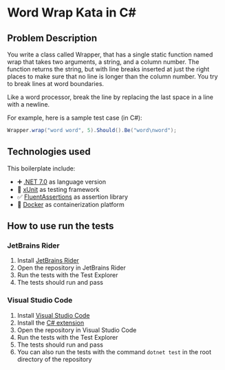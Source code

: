 ﻿# Word Wrap Kata in C#


## Problem Description
You write a class called Wrapper, that has a single static function named wrap that takes two arguments, a string, and a column number. The function returns the string, but with line breaks inserted at just the right places to make sure that no line is longer than the column number. You try to break lines at word boundaries.

Like a word processor, break the line by replacing the last space in a line with a newline.

For example, here is a sample test case (in C#):

```csharp
Wrapper.wrap("word word", 5).Should().Be("word\nword");
```

## Technologies used
This boilerplate include:

- ➕ [.NET 7.0](https://docs.microsoft.com/en-us/dotnet/csharp/whats-new/csharp-7) as language version
- 🧪 [xUnit](https://xunit.net/) as testing framework
- ✅ [FluentAssertions](https://fluentassertions.com/) as assertion library
- 🐋 [Docker](https://www.docker.com/) as containerization platform

## How to use run the tests

### JetBrains Rider

1. Install [JetBrains Rider](https://www.jetbrains.com/rider/)
2. Open the repository in JetBrains Rider
3. Run the tests with the Test Explorer
4. The tests should run and pass

### Visual Studio Code

1. Install [Visual Studio Code](https://code.visualstudio.com/)
2. Install the [C# extension](https://marketplace.visualstudio.com/items?itemName=ms-dotnettools.csharp)
3. Open the repository in Visual Studio Code
4. Run the tests with the Test Explorer
5. The tests should run and pass
6. You can also run the tests with the command `dotnet test` in the root directory of the repository